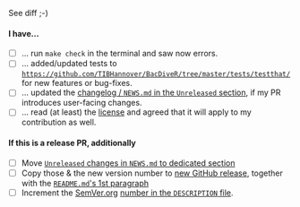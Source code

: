 <!--
Please start with a brief summary. If your suggestion is straightforward,
"See diff" and deleting the rest of the template text is fine :-)
-->

See diff ;-)

<!--
If your PR includes more substantial changes, please explain them above and then
mark the relevant boxes below (with an x). Deleting, or moving irrelevant lines
down without the [ ], and/or striking them out with ~~...~~ is fine :-)
-->

#### I have...

- [ ] ... run `make check` in the terminal and saw now errors.
- [ ] ... added/updated tests to [`https://github.com/TIBHannover/BacDiveR/tree/master/tests/testthat/`](https://github.com/TIBHannover/BacDiveR/tree/master/tests/testthat) for new features or bug-fixes.
- [ ] ... updated the [changelog / `NEWS.md` in the `Unreleased` section](https://github.com/TIBHannover/BacDiveR/blob/master/NEWS.md#unreleased), if my PR introduces user-facing changes.
- [ ] ... read (at least) the [license] and agreed that it will apply to my contribution as well. 

[license]: https://tibhannover.github.io/BacDiveR/LICENSE-text.html

#### If this is a release PR, additionally

- [ ] Move [`Unreleased` changes in `NEWS.md` to dedicated section](https://github.com/TIBHannover/BacDiveR/blob/master/NEWS.md#unreleased)
- [ ] Copy those & the new version number to [new GitHub release](https://github.com/TIBHannover/BacDiveR/releases/new), together with the
[`README.md`'s 1st paragraph](https://github.com/TIBHannover/BacDiveR/blame/master/README.md#L22-L24)
- [ ] Increment the [SemVer.org] [number in the `DESCRIPTION` file](https://github.com/TIBHannover/BacDiveR/blob/master/DESCRIPTION#L4).

[SemVer.org]: https://semver.org/

<!-- Thank you! -->
